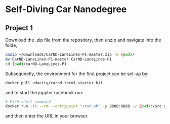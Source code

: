 # Self-Diving Car Nanodegree
## Project 1
Download the .zip file from the repository, then unzip and navigate into the folde, 
```bash
unzip ~/Downloads/CarND-LaneLines-P1-master.zip -d (pwd)/
mv CarND-LaneLines-P1-master CarND-LaneLines-P1
cd (pwd)/carND-LaneLines-P1
```
Subsequnetly, the environment for the first project can be set-up by:
```bash
docker pull udacity/carnd-term1-starter-kit
```
and to start the jupyter notebook run:
```bash
# Fish shell command
docker run -it --rm --entrypoint "/run.sh" -p 8888:8888 -v (pwd):/src udacity/carnd-term1-starter-kit 
```
and then enter the URL in your browser.
